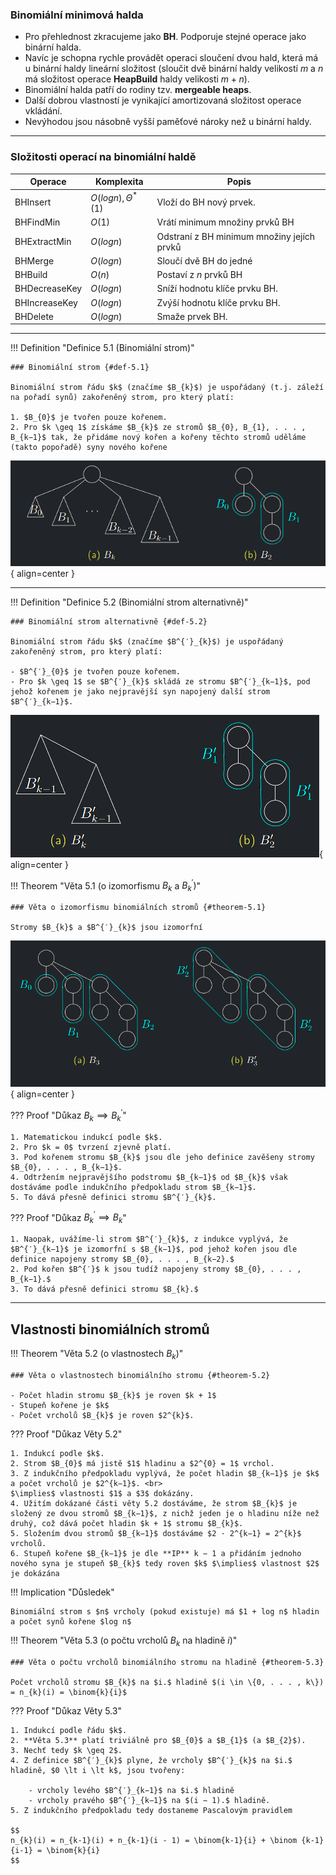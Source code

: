 ### Binomiální minimová halda

- Pro přehlednost zkracujeme jako **BH**. Podporuje stejné operace jako binární halda.
- Navíc je schopna rychle provádět operaci sloučení dvou hald, která má u binární haldy lineární složitost
  (sloučit dvě binární haldy velikostí $m$ a $n$ má složitost operace **HeapBuild** haldy velikosti $m + n$).
- Binomiální halda patří do rodiny tzv. **mergeable heaps**.
- Další dobrou vlastností je vynikající amortizovaná složitost operace vkládání.
- Nevýhodou jsou násobně vyšší paměťové nároky než u binární haldy.

---

### Složitosti operací na binomiální haldě

| Operace       | Komplexita                | Popis                                      |
|---------------|---------------------------|--------------------------------------------|
| BHInsert      | $O(log n), \Theta^{*}(1)$ | Vloží do BH nový prvek.                    |
| BHFindMin     | $O(1)$                    | Vrátí minimum množiny prvků BH             |
| BHExtractMin  | $O(log n)$                | Odstraní z BH minimum množiny jejích prvků |
| BHMerge       | $O(log n)$                | Sloučí dvě BH do jedné                     |
| BHBuild       | $O(n)$                    | Postaví z $n$ prvků BH                     |
| BHDecreaseKey | $O(log n)$                | Sníží hodnotu klíče prvku BH.              |
| BHIncreaseKey | $O(log n)$                | Zvýší hodnotu klíče prvku BH.              |
| BHDelete      | $O(log n)$                | Smaže prvek BH.                            |

---

<a id="def-5.1"></a>
!!! Definition "Definice 5.1 (Binomiální strom)"

    ### Binomiální strom {#def-5.1}

    Binomiální strom řádu $k$ (značíme $B_{k}$) je uspořádaný (t.j. záleží na pořadí synů) zakořeněný strom, pro který platí:
    
    1. $B_{0}$ je tvořen pouze kořenem.
    2. Pro $k \geq 1$ získáme $B_{k}$ ze stromů $B_{0}, B_{1}, . . . , B_{k−1}$ tak, že přidáme nový kořen a kořeny těchto stromů uděláme (takto popořadě) syny nového kořene

![Image title](../assets/05/binomial_tree.png){ align=center }


---

<a id="def-5.2"></a>
!!! Definition "Definice 5.2 (Binomiální strom alternativně)"

    ### Binomiální strom alternativně {#def-5.2}

    Binomiální strom řádu $k$ (značíme $B^{′}_{k}$) je uspořádaný zakořeněný strom, pro který platí:

    - $B^{′}_{0}$ je tvořen pouze kořenem.
    - Pro $k \geq 1$ se $B^{′}_{k}$ skládá ze stromu $B^{′}_{k−1}$, pod jehož kořenem je jako nejpravější syn napojený další strom $B^{′}_{k−1}$.

![Image title](../assets/05/binomial_tree2.png){ align=center }

<a id="theorem-5.1"></a>
!!! Theorem "Věta 5.1 (o izomorfismu $B_{k}$ a $B^{′}_{k})$"

    ### Věta o izomorfismu binomiálních stromů {#theorem-5.1}

    Stromy $B_{k}$ a $B^{′}_{k}$ jsou izomorfní

![Image title](../assets/05/binomial_tree3.png){ align=center }

??? Proof "Důkaz $B_{k} \implies B^{′}_{k}$"

    1. Matematickou indukcí podle $k$.
    2. Pro $k = 0$ tvrzení zjevně platí.
    3. Pod kořenem stromu $B_{k}$ jsou dle jeho definice zavěšeny stromy $B_{0}, . . . , B_{k−1}$.
    4. Odtržením nejpravějšího podstromu $B_{k−1}$ od $B_{k}$ však dostáváme podle indukčního předpokladu strom $B_{k−1}$.
    5. To dává přesně definici stromu $B^{′}_{k}$.

??? Proof "Důkaz $B^{′}_{k} \implies B_{k}$"

    1. Naopak, uvážíme-li strom $B^{′}_{k}$, z indukce vyplývá, že $B^{′}_{k−1}$ je izomorfní s $B_{k−1}$, pod jehož kořen jsou dle definice napojeny stromy $B_{0}, . . . , B_{k−2}.$
    2. Pod kořen $B^{′}$ k jsou tudíž napojeny stromy $B_{0}, . . . , B_{k−1}.$
    3. To dává přesně definici stromu $B_{k}.$

---

## Vlastnosti binomiálních stromů

<a id="theorem-5.2"></a>
!!! Theorem "Věta 5.2 (o vlastnostech $B_{k}$)"

    ### Věta o vlastnostech binomiálního stromu {#theorem-5.2}

    - Počet hladin stromu $B_{k}$ je roven $k + 1$
    - Stupeň kořene je $k$
    - Počet vrcholů $B_{k}$ je roven $2^{k}$.

??? Proof "Důkaz Věty 5.2"

    1. Indukcí podle $k$.
    2. Strom $B_{0}$ má jistě $1$ hladinu a $2^{0} = 1$ vrchol.
    3. Z indukčního předpokladu vyplývá, že počet hladin $B_{k−1}$ je $k$ a počet vrcholů je $2^{k−1}$. <br>
    $\implies$ vlastnosti $1$ a $3$ dokázány.
    4. Užitím dokázané části věty 5.2 dostáváme, že strom $B_{k}$ je složený ze dvou stromů $B_{k−1}$, z nichž jeden je o hladinu níže než druhý, což dává počet hladin $k + 1$ stromu $B_{k}$.
    5. Složením dvou stromů $B_{k−1}$ dostáváme $2 · 2^{k−1} = 2^{k}$ vrcholů.
    6. Stupeň kořene $B_{k−1}$ je dle **IP** k − 1 a přidáním jednoho nového syna je stupeň $B_{k}$ tedy roven $k$ $\implies$ vlastnost $2$ je dokázána

!!! Implication "Důsledek"

    Binomiální strom s $n$ vrcholy (pokud existuje) má $1 + log n$ hladin a počet synů kořene $log n$

<a id="theorem-5.3"></a>
!!! Theorem "Věta 5.3 (o počtu vrcholů $B_{k}$ na hladině $i$)"

    ### Věta o počtu vrcholů binomiálního stromu na hladině {#theorem-5.3}

    Počet vrcholů stromu $B_{k}$ na $i.$ hladině $(i \in \{0, . . . , k\}) = n_{k}(i) = \binom{k}{i}$

??? Proof "Důkaz Věty 5.3"

    1. Indukcí podle řádu $k$.
    2. **Věta 5.3** platí triviálně pro $B_{0}$ a $B_{1}$ (a $B_{2}$).
    3. Nechť tedy $k \geq 2$.
    4. Z definice $B^{′}_{k}$ plyne, že vrcholy $B^{′}_{k}$ na $i.$ hladině, $0 \lt i \lt k$, jsou tvořeny:
        
        - vrcholy levého $B^{′}_{k−1}$ na $i.$ hladině
        - vrcholy pravého $B^{′}_{k−1}$ na $(i − 1).$ hladině.
    5. Z indukčního předpokladu tedy dostaneme Pascalovým pravidlem

    $$
    n_{k}(i) = n_{k-1}(i) + n_{k-1}(i - 1) = \binom{k-1}{i} + \binom {k-1}{i-1} = \binom{k}{i}
    $$
